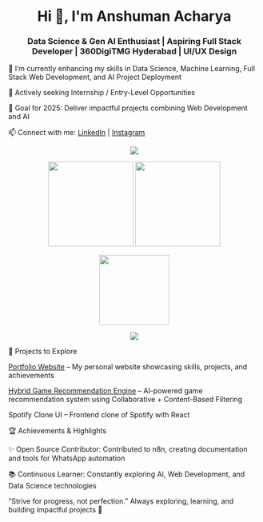 <h1 align="center">Hi 👋, I'm Anshuman Acharya</h1> <h3 align="center">Data Science & Gen AI Enthusiast | Aspiring Full Stack Developer  | 360DigiTMG Hyderabad | UI/UX Design </h3>

🌱 I’m currently enhancing my skills in Data Science, Machine Learning, Full Stack Web Development, and AI Project Deployment

💼 Actively seeking Internship / Entry-Level Opportunities

🎯 Goal for 2025: Deliver impactful projects combining Web Development and AI

📫 Connect with me: [LinkedIn](https://linkedin.com/in/anshuman-a-acharya)
 | [Instagram](https://instagram.com/ans_hu_x)

<p align="center"> <img src="https://skillicons.dev/icons?i=html,css,js,nodejs,react,python,mongodb,mysql,git,linux,vscode" /> </p>
<p align="center"> <img src="https://github-readme-stats.vercel.app/api?username=anshux01&show_icons=true&theme=tokyonight" height="170"/> <img src="https://github-readme-streak-stats.herokuapp.com?user=anshux01&theme=tokyonight" height="170"/> </p> <p align="center"> <img src="https://github-readme-stats.vercel.app/api/top-langs/?username=anshux01&layout=compact&theme=tokyonight" height="140"/> </p> <p align="center"> <img src="https://activity-graph.herokuapp.com/graph?username=anshux01&bg_color=1a1b27&color=00ffff&line=0077ff&point=ffffff&area=true&hide_border=true"/> </p>
📌 Projects to Explore

[Portfolio Website](https://anshux01.github.io/Anshuman-Acharya/)
 – My personal website showcasing skills, projects, and achievements

[Hybrid Game Recommendation Engine](https://github.com/anshux01/Machine_Learning/tree/main/Unsupervised_Learning/Recommendation_Engine)
 – AI-powered game recommendation system using Collaborative + Content-Based Filtering

Spotify Clone UI
 – Frontend clone of Spotify with React

🏆 Achievements & Highlights

✨ Open Source Contributor: Contributed to n8n, creating documentation and tools for WhatsApp automation

📚 Continuous Learner: Constantly exploring AI, Web Development, and Data Science technologies

“Strive for progress, not perfection.”
Always exploring, learning, and building impactful projects 🚀
